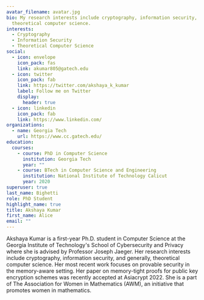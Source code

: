 ```yaml
---
avatar_filename: avatar.jpg
bio: My research interests include cryptography, information security, and
  theoretical computer science.
interests:
  - Cryptography
  - Information Security
  - Theoretical Computer Science
social:
  - icon: envelope
    icon_pack: fas
    link: akumar805@gatech.edu
  - icon: twitter
    icon_pack: fab
    link: https://twitter.com/akshaya_k_kumar
    label: Follow me on Twitter
    display:
      header: true
  - icon: linkedin
    icon_pack: fab
    link: https://www.linkedin.com/
organizations:
  - name: Georgia Tech
    url: https://www.cc.gatech.edu/
education:
  courses:
    - course: PhD in Computer Science
      institution: Georgia Tech
      year: ""
    - course: BTech in Computer Science and Engineering
      institution: National Institute of Technology Calicut
      year: 2020
superuser: true
last_name: Bighetti
role: PhD Student
highlight_name: true
title: Akshaya Kumar
first_name: Alice
email: ""
---
```

Akshaya Kumar is a first-year Ph.D. student in Computer Science at the Georgia Institute of Technology's School of Cybersecurity and Privacy where she is advised by Professor Joseph Jaeger. Her research interests include cryptography, information security, and generally, theoretical computer science. Her most recent work focuses on provable security in the memory-aware setting. Her paper on memory-tight proofs for public key encryption schemes was recently accepted at Asiacrypt 2022. She is a part of The Association for Women in Mathematics (AWM), an initiative that promotes women in mathematics.